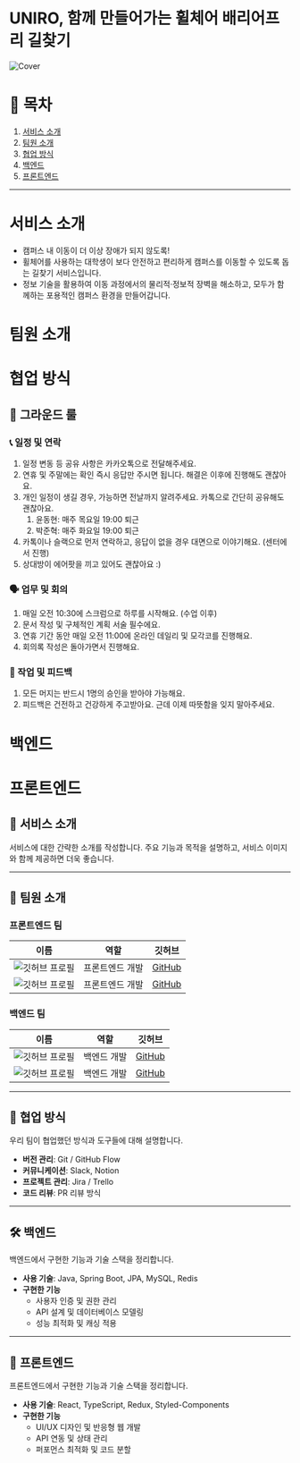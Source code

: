 # UNIRO, 함께 만들어가는 휠체어 배리어프리 길찾기

![Cover](https://github.com/user-attachments/assets/c100fbf1-07ce-4191-a196-245fcdae69d9)

# 📌 목차
1. [서비스 소개](#-서비스-소개)
2. [팀원 소개](#-팀원-소개)
3. [협업 방식](#-협업-방식)
4. [백엔드](#-백엔드)
5. [프론트엔드](#-프론트엔드)

---

# 서비스 소개
- 캠퍼스 내 이동이 더 이상 장애가 되지 않도록!
- 휠체어를 사용하는 대학생이 보다 안전하고 편리하게 캠퍼스를 이동할 수 있도록 돕는 길찾기 서비스입니다.
- 정보 기술을 활용하여 이동 과정에서의 물리적·정보적 장벽을 해소하고, 모두가 함께하는 포용적인 캠퍼스 환경을 만들어갑니다.

# 팀원 소개

# 협업 방식

## 🙌 그라운드 룰

### 📞 일정 및 연락
1. 일정 변동 등 공유 사항은 카카오톡으로 전달해주세요.
2. 연휴 및 주말에는 확인 즉시 응답만 주시면 됩니다. 해결은 이후에 진행해도 괜찮아요.
3. 개인 일정이 생길 경우, 가능하면 전날까지 알려주세요. 카톡으로 간단히 공유해도 괜찮아요.
    1. 윤동현: 매주 목요일 19:00 퇴근
    2. 박준혁: 매주 화요일 19:00 퇴근
4. 카톡이나 슬랙으로 먼저 연락하고, 응답이 없을 경우 대면으로 이야기해요. (센터에서 진행)
5. 상대방이 에어팟을 끼고 있어도 괜찮아요 :)

### 🗣️ 업무 및 회의
1. 매일 오전 10:30에 스크럼으로 하루를 시작해요. (수업 이후)
2. 문서 작성 및 구체적인 계획 서술 필수에요.
3. 연휴 기간 동안 매일 오전 11:00에 온라인 데일리 및 모각코를 진행해요.
4. 회의록 작성은 돌아가면서 진행해요.

### 👥 작업 및 피드백
1. 모든 머지는 반드시 1명의 승인을 받아야 가능해요.
2. 피드백은 건전하고 건강하게 주고받아요. 근데 이제 따뜻함을 잊지 말아주세요.

# 백엔드

# 프론트엔드


## 🚀 서비스 소개
서비스에 대한 간략한 소개를 작성합니다. 주요 기능과 목적을 설명하고, 서비스 이미지와 함께 제공하면 더욱 좋습니다.

---

## 👥 팀원 소개

### 프론트엔드 팀
| 이름 | 역할 | 깃허브 |
|------|------|--------|
| ![깃허브 프로필](깃허브_이미지_URL) | 프론트엔드 개발 | [GitHub](깃허브_URL) |
| ![깃허브 프로필](깃허브_이미지_URL) | 프론트엔드 개발 | [GitHub](깃허브_URL) |

### 백엔드 팀
| 이름 | 역할 | 깃허브 |
|------|------|--------|
| ![깃허브 프로필](깃허브_이미지_URL) | 백엔드 개발 | [GitHub](깃허브_URL) |
| ![깃허브 프로필](깃허브_이미지_URL) | 백엔드 개발 | [GitHub](깃허브_URL) |

---

## 🤝 협업 방식
우리 팀이 협업했던 방식과 도구들에 대해 설명합니다.

- **버전 관리**: Git / GitHub Flow
- **커뮤니케이션**: Slack, Notion
- **프로젝트 관리**: Jira / Trello
- **코드 리뷰**: PR 리뷰 방식

---

## 🛠 백엔드
백엔드에서 구현한 기능과 기술 스택을 정리합니다.

- **사용 기술**: Java, Spring Boot, JPA, MySQL, Redis
- **구현한 기능**
  - 사용자 인증 및 권한 관리
  - API 설계 및 데이터베이스 모델링
  - 성능 최적화 및 캐싱 적용

---

## 🎨 프론트엔드
프론트엔드에서 구현한 기능과 기술 스택을 정리합니다.

- **사용 기술**: React, TypeScript, Redux, Styled-Components
- **구현한 기능**
  - UI/UX 디자인 및 반응형 웹 개발
  - API 연동 및 상태 관리
  - 퍼포먼스 최적화 및 코드 분할

